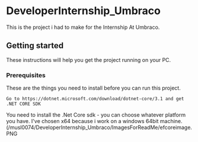 # DeveloperInternship_Umbraco
This is the project i had to make for the Internship At Umbraco.

## Getting started

These instructions will help you get the project running on your PC. 


### Prerequisites
These are the things you need to install before you can run this project. 

```
Go to https://dotnet.microsoft.com/download/dotnet-core/3.1 and get .NET CORE SDK
```
You need to install the .Net Core sdk - you can choose whatever platform you have. I've chosen x64 because i work on a windows 64bit machine.
(/musl0074/DeveloperInternship_Umbraco/ImagesForReadMe/efcoreimage.PNG
